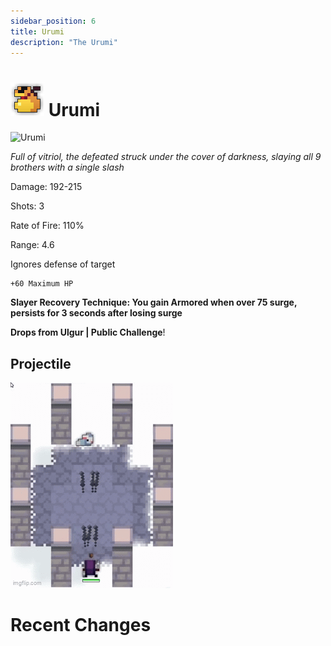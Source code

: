 ```yaml
---
sidebar_position: 6
title: Urumi
description: "The Urumi"
---
```


# ![LG](https://raw.githubusercontent.com/Terracidal/Gifs/a36e3718f04c1368fcdce8d2129d6d6ec53f5efa/Legendary_Bag.png) Urumi

![Urumi](https://vwiki.valorserver.com/api/item/picture/Urumi)

<i>Full of vitriol, the defeated struck under the cover of darkness, slaying all 9 brothers with a single slash</i>


Damage: 192-215

Shots: 3

Rate of Fire: 110%

Range: 4.6

Ignores defense of target

    +60 Maximum HP

**Slayer Recovery Technique: You gain Armored when over 75 surge, persists for 3 seconds after losing surge**


**Drops from Ulgur | Public Challenge**!

## Projectile

![Urumi Projectile](https://raw.githubusercontent.com/Terracidal/Gifs/c66041637da3b5db212f564491d873b3e1574ca2/9ff5nq.gif)

# Recent Changes
